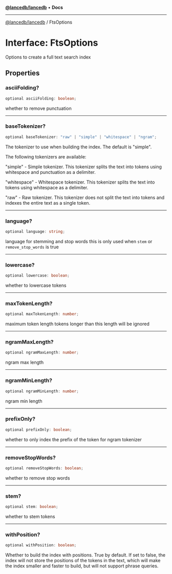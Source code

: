 [**@lancedb/lancedb**](../README.md) • **Docs**

***

[@lancedb/lancedb](../globals.md) / FtsOptions

# Interface: FtsOptions

Options to create a full text search index

## Properties

### asciiFolding?

```ts
optional asciiFolding: boolean;
```

whether to remove punctuation

***

### baseTokenizer?

```ts
optional baseTokenizer: "raw" | "simple" | "whitespace" | "ngram";
```

The tokenizer to use when building the index.
The default is "simple".

The following tokenizers are available:

"simple" - Simple tokenizer. This tokenizer splits the text into tokens using whitespace and punctuation as a delimiter.

"whitespace" - Whitespace tokenizer. This tokenizer splits the text into tokens using whitespace as a delimiter.

"raw" - Raw tokenizer. This tokenizer does not split the text into tokens and indexes the entire text as a single token.

***

### language?

```ts
optional language: string;
```

language for stemming and stop words
this is only used when `stem` or `remove_stop_words` is true

***

### lowercase?

```ts
optional lowercase: boolean;
```

whether to lowercase tokens

***

### maxTokenLength?

```ts
optional maxTokenLength: number;
```

maximum token length
tokens longer than this length will be ignored

***

### ngramMaxLength?

```ts
optional ngramMaxLength: number;
```

ngram max length

***

### ngramMinLength?

```ts
optional ngramMinLength: number;
```

ngram min length

***

### prefixOnly?

```ts
optional prefixOnly: boolean;
```

whether to only index the prefix of the token for ngram tokenizer

***

### removeStopWords?

```ts
optional removeStopWords: boolean;
```

whether to remove stop words

***

### stem?

```ts
optional stem: boolean;
```

whether to stem tokens

***

### withPosition?

```ts
optional withPosition: boolean;
```

Whether to build the index with positions.
True by default.
If set to false, the index will not store the positions of the tokens in the text,
which will make the index smaller and faster to build, but will not support phrase queries.

